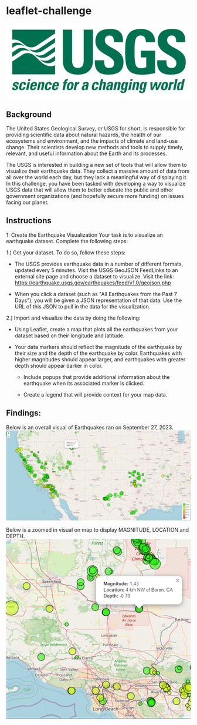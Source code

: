 # leaflet-challenge

![Alt text](Leaflet-Part-1/Images/1-Logo.png)

## Background
The United States Geological Survey, or USGS for short, is responsible for providing scientific data about natural hazards, the health of our ecosystems and environment, and the impacts of climate and land-use change. Their scientists develop new methods and tools to supply timely, relevant, and useful information about the Earth and its processes.

The USGS is interested in building a new set of tools that will allow them to visualize their earthquake data. They collect a massive amount of data from all over the world each day, but they lack a meaningful way of displaying it. In this challenge, you have been tasked with developing a way to visualize USGS data that will allow them to better educate the public and other government organizations (and hopefully secure more funding) on issues facing our planet.

## Instructions
1: Create the Earthquake Visualization
Your task is to visualize an earthquake dataset. Complete the following steps:

1.) Get your dataset. To do so, follow these steps:
- The USGS provides earthquake data in a number of different formats, updated every 5 minutes. Visit the USGS GeoJSON FeedLinks to an external site page and choose a dataset to visualize. Visit the link: https://earthquake.usgs.gov/earthquakes/feed/v1.0/geojson.php

- When you click a dataset (such as "All Earthquakes from the Past 7 Days"), you will be given a JSON representation of that data. Use the URL of this JSON to pull in the data for the visualization. 

2.) Import and visualize the data by doing the following:

- Using Leaflet, create a map that plots all the earthquakes from your dataset based on their longitude and latitude.

- Your data markers should reflect the magnitude of the earthquake by their size and the depth of the earthquake by color. Earthquakes with higher magnitudes should appear larger, and earthquakes with greater depth should appear darker in color.

    - Include popups that provide additional information about the earthquake when its associated marker is clicked.

    - Create a legend that will provide context for your map data.

## Findings:
Below is an overall visual of Earthquakes ran on September 27, 2023.
![Alt text](Leaflet-Part-1/Images_for_ReadMe/Plots.png)

Below is a zoomed in visual on map to display MAGNITUDE, LOCATION and DEPTH.
![Alt text](Leaflet-Part-1/Images_for_ReadMe/Zoomed_Data.png)
